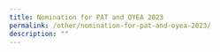 ```yaml
---
title: Nomination for PAT and OYEA 2023
permalink: /other/nomination-for-pat-and-oyea-2023/
description: ""
---
```

